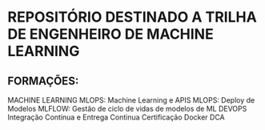 # REPOSITÓRIO DESTINADO A TRILHA DE ENGENHEIRO DE MACHINE LEARNING

## FORMAÇÕES:

MACHINE LEARNING
MLOPS: Machine Learning e APIS
MLOPS: Deploy de Modelos
MLFLOW: Gestão de ciclo de vidas de modelos de ML
DEVOPS
Integração Continua e Entrega Continua
Certificação Docker DCA